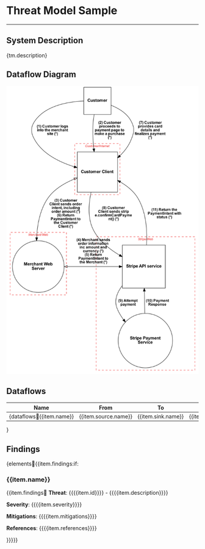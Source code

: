 <!-- Edits:
1) line 13/14 changed the dataflow diagram png
2) line 20, changed the fourth item {{item.data}} to {{item.?}} (determined from line 957 /usr/local/lib/python3.9/site-packages/pytm/pytm.py) -->
# Threat Model Sample
***

## System Description

{tm.description}

## Dataflow Diagram

<!-- ![Level 0 DFD](dfd.png) -->
![Initial payment flow diagram](../img/payment_online.png)

## Dataflows

Name|From|To |Data|Protocol|Port
----|----|---|----|--------|----
{dataflows:repeat:{{item.name}}|{{item.source.name}}|{{item.sink.name}}|{{item.data}}|{{item.protocol}}|{{item.dstPort}}
}

## Findings

{elements:repeat:{{item.findings:if:
### {{item.name}}

{{item.findings:repeat:
**Threat**: {{{{item.id}}}} - {{{{item.description}}}}

**Severity**: {{{{item.severity}}}}

**Mitigations**: {{{{item.mitigations}}}}

**References**: {{{{item.references}}}}

}}}}}